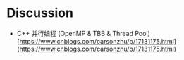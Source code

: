 # Discussion

* C++ 并行编程 (OpenMP & TBB & Thread Pool) [https://www.cnblogs.com/carsonzhu/p/17131175.html](https://www.cnblogs.com/carsonzhu/p/17131175.html)

